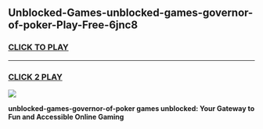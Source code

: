 
## Unblocked-Games-unblocked-games-governor-of-poker-Play-Free-6jnc8
<h3>
<a href="https://premium76.site?title=unblocked-games-governor-of-poker&ref=10A">CLICK TO PLAY</a></h3>
<hr>

<h3>
<a href="https://premium76.site?title=unblocked-games-governor-of-poker&ref=10A">CLICK 2 PLAY</a>
  
</h3>

<a href="https://premium76.site?title=unblocked-games-governor-of-poker&ref=10A"><img src="https://clearcache.store/games.png"></a>


**unblocked-games-governor-of-poker games unblocked: Your Gateway to Fun and Accessible Online Gaming**
